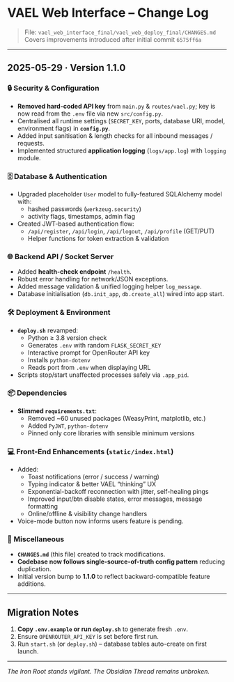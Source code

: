 # VAEL Web Interface – Change Log

> File: `vael_web_interface_final/vael_web_deploy_final/CHANGES.md`  
> Covers improvements introduced after initial commit `6575ff6a`

---

## 2025-05-29  ·  Version 1.1.0

### 🔒 Security & Configuration
- **Removed hard-coded API key** from `main.py` & `routes/vael.py`; key is now read from the `.env` file via new `src/config.py`.
- Centralised all runtime settings (`SECRET_KEY`, ports, database URI, model, environment flags) in **`config.py`**.
- Added input sanitisation & length checks for all inbound messages / requests.
- Implemented structured **application logging** (`logs/app.log`) with `logging` module.

### 🗄️ Database & Authentication
- Upgraded placeholder `User` model to fully-featured SQLAlchemy model with:
  - hashed passwords (`werkzeug.security`)
  - activity flags, timestamps, admin flag
- Created JWT-based authentication flow:
  - `/api/register`, `/api/login`, `/api/logout`, `/api/profile` (GET/PUT)
  - Helper functions for token extraction & validation

### 🌐 Backend API / Socket Server
- Added **health-check endpoint** `/health`.
- Robust error handling for network/JSON exceptions.
- Added message validation & unified logging helper `log_message`.
- Database initialisation (`db.init_app`, `db.create_all`) wired into app start.

### 🛠️ Deployment & Environment
- **`deploy.sh`** revamped:
  - Python ≥ 3.8 version check
  - Generates `.env` with random `FLASK_SECRET_KEY`
  - Interactive prompt for OpenRouter API key
  - Installs `python-dotenv`
  - Reads port from `.env` when displaying URL
- Scripts stop/start unaffected processes safely via `.app_pid`.

### 📦 Dependencies
- **Slimmed `requirements.txt`**:
  - Removed ~60 unused packages (WeasyPrint, matplotlib, etc.)
  - Added `PyJWT`, `python-dotenv`
  - Pinned only core libraries with sensible minimum versions

### 💻 Front-End Enhancements (`static/index.html`)
- Added:
  - Toast notifications (error / success / warning)
  - Typing indicator & better VAEL “thinking” UX
  - Exponential-backoff reconnection with jitter, self-healing pings
  - Improved input/btn disable states, error messages, message formatting
  - Online/offline & visibility change handlers
- Voice-mode button now informs users feature is pending.

### 📝 Miscellaneous
- **`CHANGES.md`** (this file) created to track modifications.
- **Codebase now follows single-source-of-truth config pattern** reducing duplication.
- Initial version bump to **1.1.0** to reflect backward-compatible feature additions.

---

## Migration Notes
1. **Copy `.env.example` or run `deploy.sh`** to generate fresh `.env`.  
2. Ensure `OPENROUTER_API_KEY` is set before first run.  
3. Run `start.sh` (or `deploy.sh`) – database tables auto-create on first launch.  

---

_The Iron Root stands vigilant. The Obsidian Thread remains unbroken._
